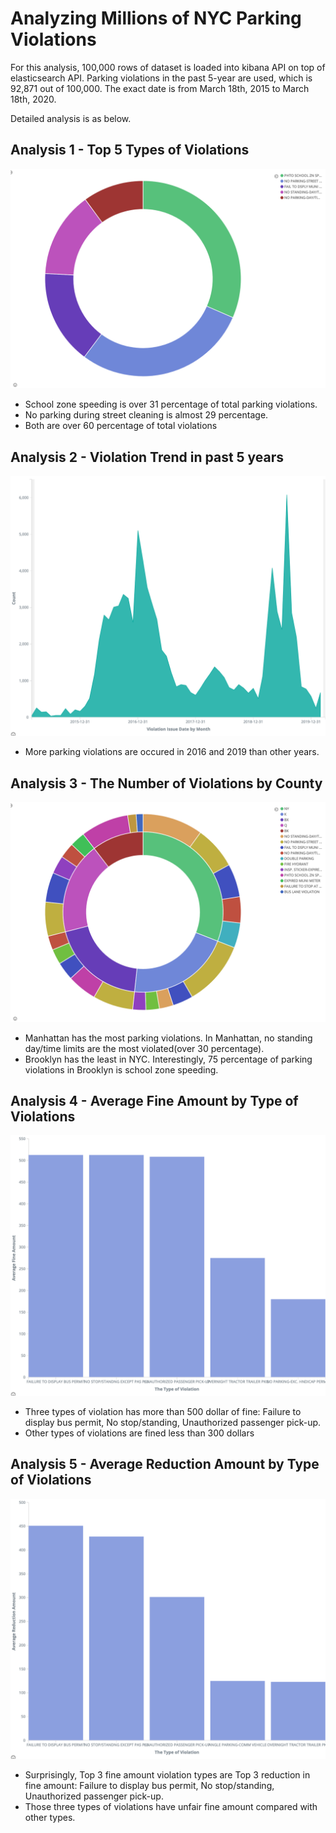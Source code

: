# Analyzing Millions of NYC Parking Violations

For this analysis, 100,000 rows of dataset is loaded into kibana API on top of elasticsearch API. Parking violations in the past 5-year are used, which is 92,871 out of 100,000. The exact date is from March 18th, 2015 to March 18th, 2020.

Detailed analysis is as below.

## Analysis 1 - Top 5 Types of Violations

![Top 5 Types of Violations](1.png)

- School zone speeding is over 31 percentage of total parking violations.
- No parking during street cleaning is almost 29 percentage. 
- Both are over 60 percentage of total violations

## Analysis 2 - Violation Trend in past 5 years

![Violation Issue Date by Month](2.png)

- More parking violations are occured in 2016 and 2019 than other years.

## Analysis 3 - The Number of Violations by County

![The number of violations by county](3.png)

- Manhattan has the most parking violations. In Manhattan, no standing day/time limits are the most violated(over 30 percentage).
- Brooklyn has the least in NYC. Interestingly, 75 percentage of parking violations in Brooklyn is school zone speeding.

## Analysis 4 - Average Fine Amount by Type of Violations

![Average Fine Amount](4.png)

- Three types of violation has more than 500 dollar of fine: Failure to display bus permit, No stop/standing, Unauthorized passenger pick-up.
- Other types of violations are fined less than 300 dollars


## Analysis 5 - Average Reduction Amount by Type of Violations

![Average Reduction Amount](5.png)

- Surprisingly, Top 3 fine amount violation types are Top 3 reduction in fine amount: Failure to display bus permit, No stop/standing, Unauthorized passenger pick-up.
- Those three types of violations have unfair fine amount compared with other types.